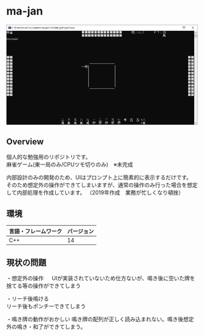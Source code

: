 # ma-jan

![png](https://github.com/sumiya1625114/ma-jan_c/blob/main/sample_c.png)

## Overview

個人的な勉強用のリポジトリです。  
麻雀ゲーム(東一局のみ/CPUツモ切りのみ)　※未完成　

内部設計のみの開発のため、UIはプロンプト上に簡素的に表示するだけです。　　
そのため想定外の操作ができてしまいますが、通常の操作のみ行った場合を想定して内部処理を作成しています。
（2019年作成　業務が忙しくなり頓挫）

## 環境

<!-- 言語、フレームワーク、ミドルウェア、インフラの一覧とバージョンを記載 -->

| 言語・フレームワーク  | バージョン |
| --------------------- | ---------- |
| C++                   | 14         |

## 現状の問題
・想定外の操作  　
UIが実装されていないため仕方ないが、鳴き後に空いた牌を捨てる等の操作ができてしまう  

・リーチ後鳴ける  
リーチ後もポンチーできてしまう  

・鳴き牌の動作がおかしい
鳴き牌の配列が正しく読み込まれない。鳴き後想定外の鳴き・和了ができてしまう。
